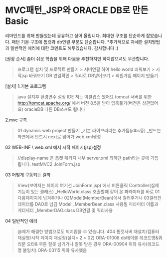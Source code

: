# MVC패턴_JSP와 ORACLE DB로 만든 Basic
리마인드를 위해 만들었는데 공유하고 싶어 올립니다.
최대한 구조를 단순하게 잡았습니다.
패턴 기본 구조에 톰캣과 db연결 부분도 단순합니다.
*추가적으로 자세한 설치방법과 일반적인 에러에 대한 코멘트도 해두겠습니다.
감사합니다 :)

[권장 순서]
좀더 쉬운 학습을 위해 다음을 추천하지만 하지않으셔도 무관합니다.
>프로그램 설치 및 프로젝트 만들기 > 서버연결 하여 hello world 띄워보기 > 시작jsp 바꿔보기
>DB 연결확인 > 쿼리로 DB넣어보기 > 회원가입 페이지 만들기

[설치]
1.기본 프로그램
>java 설치후 환경변수 설정
>IDE 저는 이클립스 썼어요
>tomcat 서버를 위한 http://tomcat.apache.org/ 에서 버전 8.5을 받아 압축풀기(버전은 상관없어요)
>oracleDB 다른 DB쓰셔도 됩니다

2.mvc 구축
>01 dynamic web project 만들기
>_기본 라이브러리는 추가됨(jdbc등)
>_만드는 화면에서 반드시 next로 넘어가 web.xml생성

02 WEB-INF \ web.xml 에서 시작 페이지(jsp)설정
>//display-name 은 톰캣 패키지 내부 server.xml 최하단 path라는 곳에 기입됩니다.
><display-name>testMVC2</display-name>
><welcome-file-list>
><welcome-file>JoinForm.jsp</welcome-file>
></welcome-file-list>

03 어떻게 구동되는 걸까
>View(보여지는 페이지 여기선 JoinForm.jsp) 에서 버튼클릭
>Controller(실제 기능이 있는 클래스) 
>_HelloWorld.class 호출할때 같이 온 파라미터를 바로 01다음페이지에 넘겨주거나 02Model(MemberBean)에서 걸러주거나 03걸러진 데이터를 DAO로 넘김
>Model
>_MemberBean.class 사용될 파라미터 이름과 게터세터
>_MemberDAO.class DB연결 및 쿼리사용

04 일반적인 에러
>@제가 해결한 방법으로도 되지않을 수 있습니다.
>404 톰캣서버 재설치/컴퓨터 재실행/시작 페이지 재설정(설치> 2 > 02)
>ORA-01008 db테이블 레코드명&쿼리문 오타& 무튼 잘못 넘기거나 잘못 받은 경우
>ORA-00904 위와 유사(레코드명 불일치)
>ORA-03115 위와 유사했음

